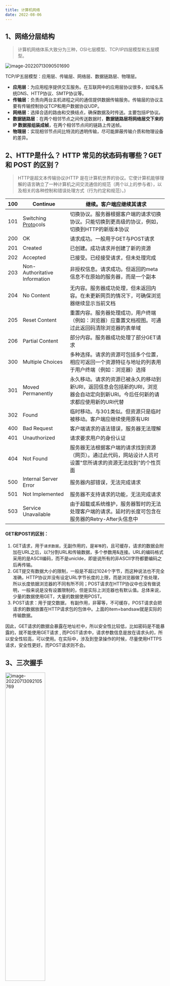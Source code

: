 ```yaml
---
title: 计算机网络
date: 2022-08-06
---
```

## 1、网络分层结构

> 计算机网络体系大致分为三种，OSI七层模型、TCP/IP四层模型和五层模型。

![image-20220713090501690](https://oss.zhulinz.top//img/202207130905026.png)

TCP/IP五层模型：应用层、传输层、网络层、数据链路层、物理层。 

-  **应用层**：为应用程序提供交互服务。在互联网中的应用层协议很多，如域名系统DNS、HTTP协议、SMTP协议等。 
-  **传输层**：负责向两台主机进程之间的通信提供数据传输服务。传输层的协议主要有传输控制协议TCP和用户数据协议UDP。 
-  **网络层**：选择合适的路由和交换结点，确保数据及时传送。主要包括IP协议。 
-  **数据链路层**：在两个相邻节点之间传送数据时，**数据链路层将网络层交下来的 IP 数据报组装成帧**，在两个相邻节点间的链路上传送帧。 
-  **物理层**：实现相邻节点间比特流的透明传输，尽可能屏蔽传输介质和物理设备的差异。

## 2、HTTP是什么？ HTTP 常见的状态码有哪些？GET 和 POST 的区别？

> HTTP是超文本传输协议(HTTP 是在计算机世界的协议。它使计算机能够理解的语言确立了一种计算机之间交流通信的规范（两个以上的参与者），以及相关的各种控制和错误处理方式（行为约定和规范）。)

| 100  | Continue                                                     | 继续。客户端应继续其请求                                     |
| ---- | ------------------------------------------------------------ | ------------------------------------------------------------ |
| 101  | Switching [Proto](https://www.nowcoder.com/jump/super-jump/word?word=Proto)cols | 切换协议。服务器根据客户端的请求切换协议。只能切换到更高级的协议，例如，切换到HTTP的新版本协议 |
| 200  | OK                                                           | 请求成功。一般用于GET与POST请求                              |
| 201  | Created                                                      | 已创建。成功请求并创建了新的资源                             |
| 202  | Accepted                                                     | 已接受。已经接受请求，但未处理完成                           |
| 203  | Non-Authoritative Information                                | 非授权信息。请求成功。但返回的meta信息不在原始的服务器，而是一个副本 |
| 204  | No Content                                                   | 无内容。服务器成功处理，但未返回内容。在未更新网页的情况下，可确保浏览器继续显示当前文档 |
| 205  | Reset Content                                                | 重置内容。服务器处理成功，用户终端（例如：浏览器）应重置文档视图。可通过此返回码清除浏览器的表单域 |
| 206  | Partial Content                                              | 部分内容。服务器成功处理了部分GET请求                        |
| 300  | Multiple Choices                                             | 多种选择。请求的资源可包括多个位置，相应可返回一个资源特征与地址的列表用于用户终端（例如：浏览器）选择 |
| 301  | Moved Permanently                                            | 永久移动。请求的资源已被永久的移动到新URI，返回信息会包括新的URI，浏览器会自动定向到新URI。今后任何新的请求都应使用新的URI代替 |
| 302  | Found                                                        | 临时移动。与301类似。但资源只是临时被移动。客户端应继续使用原有URI |
| 400  | Bad Request                                                  | 客户端请求的语法错误，服务器无法理解                         |
| 401  | Unauthorized                                                 | 请求要求用户的身份认证                                       |
| 404  | Not Found                                                    | 服务器无法根据客户端的请求找到资源（网页）。通过此代码，网站设计人员可设置"您所请求的资源无法找到"的个性页面 |
| 500  | Internal Server Error                                        | 服务器内部错误，无法完成请求                                 |
| 501  | Not Implemented                                              | 服务器不支持请求的功能，无法完成请求                         |
| 503  | Service Unavailable                                          | 由于超载或系统维护，服务器暂时的无法处理客户端的请求。延时的长度可包含在服务器的Retry-After头信息中 |

#### GET和POST的区别：

1. GET请求，用于`请求数据`，无副作用的，是`幂等`的，且可缓存，请求的数据会附加在URL之后，以?分割URL和传输数据，多个参数用&连接。URL的编码格式采用的是ASCII编码，而不是uniclde，即是说所有的非ASCII字符都要编码之后再传输。  
2. GET提交有数据大小的限制，一般是不超过1024个字节，而这种说法也不完全准确，HTTP协议并没有设定URL字节长度的上限，而是浏览器做了些处理，所以长度依据浏览器的不同有所不同；POST请求在HTTP协议中也没有做说明，一般来说是没有设置限制的，但是实际上浏览器也有默认值。总体来说，少量的数据使用GET，大量的数据使用POST。  
3. POST请求：用于提交数据，  有副作用，非幂等，不可缓存，POST请求会把请求的数据放置在HTTP请求包的包体中。上面的item=bandsaw就是实际的传输数据。  

 因此，GET请求的数据会暴露在地址栏中，所以安全性比较低，比如密码是不能暴露的，就不能使用GET请求 , 而POST请求中，请求参数信息是放在请求头的，所以安全性较高，可以使用。在实际中，涉及到登录操作的时候，尽量使用HTTPS请求，安全性更好。而POST请求则不会。

## 3、三次握手

<img src="https://oss.zhulinz.top//img/202207130921863.png" alt="image-20220713092105769" style="width:50%;" />

1. 第一次握手：客户端向服务端发起`建立连接请求`，客户端会随机生成一个`起始序列号x`，客户端向服务端发送的字段中包含`标志位SYN=1`，`序列号seq=x`。第一次握手前客户端的状态为CLOSE，第一次握手后客户端的状态为`SYN-SENT`。此时服务端的状态为`LISTEN`。 (客户端---->服务端)
2. 第二次握手：服务端在收到客户端发来的报文后，会随机生成一个`服务端的起始序列号y`，然后给客户端回复一段报文，其中包括`标志位SYN=1`，`ACK=1`，`序列号seq=y`，`确认号ack=x+1`。第二次握手前服务端的状态为`LISTEN`，第二次握手后服务端的状态为`SYN-RCVD`，此时客户端的状态为`SYN-SENT`。（其中`SYN=1表示要和客户端建立一个连接`，`ACK=1表示确认序号有效`） (服务端--->客户端；服务端确认)
3. 第三次握手：客户端收到服务端发来的报文后，会再向服务端发送报文，其中包含标志位ACK=1，序列号seq=x+1，确认号ack=y+1。第三次握手前客户端的状态为SYN-SENT，第三次握手后客户端和服务端的状态都为`ESTABLISHED`。**此时连接建立完成。**(客户端--->服务端发送数据)

#### 三次握手的意义

> 为了防止已经失效的连接请求报文段突然又传到服务端，因而产生错误。

- **确保对方能够正常接收数据，测试连接**

- **建立系统开销**

  TCP的传输是可靠的，将多个数据包分开发送给对方，对方再按顺序排列即可。按照顺序排列的空间需要专门开辟内存空间来保存收到的数据包，当握手成功后，就会留下用于保存数据包的内存空间及其他一些系统资源。

  在没有三次握手的情况下，客户端发送的数据包，由于网络通信问题数据包滞留在网络中，客户端因为长时间没有收到服务端的回复，放弃连接。此时服务端又接收到了数据包，开辟系统资源，返回确认包，但此时客户端已经放弃连接了，不能接收确认包了。以致于系统的相关资源浪费。

- **测试超时时间**

  握手期间，测量请求包的往返时间，并依次计算重传的超时时间。

- **安全性**

  TCP会将数据拆分后发送，为了保证数据的有序性，会给每个数据包进行编号，然后接收方根据编号的顺序对收到的包进行重组，保证了数据的有序性。

  随机序列号的作用是使连接过程中收到的数据包序列号不会重复，以致生成错误的数据序列。

## 4、两次握手可以吗？

> 第三次握手主要为了**防止已失效的连接请求报文段**突然又传输到了服务端，导致产生问题。 

-  比如客户端A发出连接请求，可能因为网络阻塞原因，A没有收到确认报文，于是A再重传一次连接请求。 
-  连接成功，等待数据传输完毕后，就释放了连接。 
-  然后A发出的第一个连接请求等到连接释放以后的某个时间才到达服务端B，此时B误认为A又发出一次新的连接请求，于是就向A发出确认报文段。 
-  如果不采用三次握手，只要B发出确认，就建立新的连接了，**此时A不会响应B的确认且不发送数据，则B一直等待A发送数据，浪费资源。**

## 5、四次挥手

<img src="https://oss.zhulinz.top//img/202207130944909.png" alt="image-20220713094443505" style="width:50%;" />

1. A的应用进程先向其TCP发出连接释放报文段（FIN=1，seq=u），并停止再发送数据，主动关闭TCP连接，进入FIN-WAIT-1（终止等待1）状态，等待B的确认。 
2. B收到连接释放报文段后即发出确认报文段（ACK=1，ack=u+1，seq=v），B进入CLOSE-WAIT（关闭等待）状态，此时的TCP处于半关闭状态，A到B的连接释放。 
3. A收到B的确认后，进入FIN-WAIT-2（终止等待2）状态，等待B发出的连接释放报文段。 
4. B发送完数据，就会发出连接释放报文段（FIN=1，ACK=1，seq=w，ack=u+1），B进入LAST-ACK（最后确认）状态，等待A的确认。 
5. A收到B的连接释放报文段后，对此发出确认报文段（ACK=1，seq=u+1，ack=w+1），A进入TIME-WAIT（时间等待）状态。此时TCP未释放掉，需要经过时间等待计时器设置的时间2MSL（最大报文段生存时间）后，A才进入CLOSED状态。B收到A发出的确认报文段后关闭连接，若没收到A发出的确认报文段，B就会重传连接释放报文段。

#### 四次挥手的意义

- **释放系统资源**

  释放在三次握手过程中开辟的系统资源（为了接收数据而进行重组）

## 6、第四次挥手为什么要等待2MSL？

- **保证A发送的最后一个ACK报文段能够到达B**。这个ACK报文段有可能丢失，B收不到这个确认报文，就会超时重传连接释放报文段，然后A可以在2MSL时间内收到这个重传的连接释放报文段，接着A重传一次确认，重新启动2MSL计时器，最后A和B都进入到CLOSED状态，若A在TIME-WAIT状态不等待一段时间，而是发送完ACK报文段后立即释放连接，则无法收到B重传的连接释放报文段，所以不会再发送一次确认报文段，B就无法正常进入到CLOSED状态。 
-  **防止已失效的连接请求报文段出现在本连接中**。A在发送完最后一个ACK报文段后，再经过2MSL，就可以使这个连接所产生的所有报文段都从网络中消失，使下一个新的连接中不会出现旧的连接请求报文段。

### 握手与挥手的意义

- 为了对数据进行`顺序重组`，必须要开辟`系统资源`，如果没有握手的过程，所有的`请求都要占用资源`；如果没有挥手的过程，资源就`不能及时释放`。
- 为了数据的高速传输，测试超时时间，合理的超时重传时间是十分必要的。时间短了，会导致频繁重传，浪费网络资源；时间长了，会导致整体的数据传输时间变长。
- 为了保证对方能够正常接收数据，确保传送方不会因接收方关闭连接，而一直尝试重传。
- 为了保证多次连接的数据包不会引发数据错误。随机的序列号，保证了两次连接的数据包不会互相影响。

## 7、TCP有哪些特点？

- TCP是**面向连接**的运输层协议。
- 每一条TCP连接只能有两个端点。
- TCP提供**可靠交付**的服务。
- TCP提供**全双工通信**。
- **面向字节流**。

## 8、TCP和UDP的区别？

1. TCP**面向连接**；UDP是无连接的，即发送数据之前不需要建立连接。 
2.  TCP提供**可靠的服务**；UDP不保证可靠交付。 
3.  TCP**面向字节流**，把数据看成一连串无结构的字节流；UDP是面向报文的。 
4.  TCP有**拥塞控制**；UDP没有拥塞控制，因此网络出现拥塞不会使源主机的发送速率降低（对实时应用很有用，如实时视频会议等）。 
5.  每一条TCP连接只能是的；UDP支持一对一、一对多、多对一和多对多的通信方式。
6.  TCP首部开销20字节；UDP的首部开销小，只有8个字节。

## 9、HTTP协议的特点？

- HTTP允许传输**任意类型**的数据。传输的类型由Content-Type加以标记。 
- **无状态**。对于客户端每次发送的请求，服务器都认为是一个新的请求，上一次会话和下一次会话之间没有联系。 
- 支持**客户端/服务器模式**。

## 10、HTTP报文格式

HTTP请求由**请求行、请求头部、空行和请求体**四个部分组成。 

-  **请求行**：包括请求方法，访问的资源URL，使用的HTTP版本。GET和POST是最常见的HTTP方法，除此以外还包括DELETE、HEAD、OPTIONS、PUT、TRACE。 
-  **请求头**：格式为“属性名:属性值”，服务端根据请求头获取客户端的信息，主要有cookie、host、connection、accept-language、accept-encoding、user-agent。 
-  **请求体**：用户的请求数据如用户名，密码等。 

   HTTP响应也由四个部分组成，分别是：  **状态行、响应头、空行和响应体**。  

-  **状态行**：协议版本，状态码及状态描述。 
-  **响应头**：响应头字段主要有connection、content-type、content-encoding、content-length、set-cookie、Last-Modified，、Cache-Control、Expires。 
-  **响应体**：服务器返回给客户端的内容。

## 11、HTTP长连接和短连接？

- **HTTP1.0默认使用的是短连接**。浏览器和服务器每进行一次HTTP操作，就建立一次连接，任务结束就中断连接。 
- **HTTP/1.1起，默认使用长连接**。要使用长连接，客户端和服务器的HTTP首部的Connection都要设置为[keep]()-alive，才能支持长连接。 
- HTTP长连接，指的是  **复用TCP连接**。多个HTTP请求可以复用同一个TCP连接，这就节省了TCP连接建立和断开的消耗。

## 12、HTTP的优缺点？

## 13、HTTP1.1和 HTTP2.0的区别？

HTTP2.0相比HTTP1.1支持的特性： 

-  **新的二进制格式**：HTTP1.1 基于文本格式传输数据；HTTP2.0采用二进制格式传输数据，解析更高效。 
-  **多路复用**：在一个连接里，允许同时发送多个请求或响应，**并且这些请求或响应能够并行的传输而不被阻塞**，避免 HTTP1.1 出现的”队头堵塞”问题。 
-  **头部压缩**，HTTP1.1的header带有大量信息，而且每次都要重复发送；HTTP2.0 把header从数据中分离，并封装成头帧和数据帧，**使用特定[算法]()压缩头帧**，有效减少头信息大小。并且HTTP2.0**在客户端和服务器端记录了之前发送的键值对，对于相同的数据，不会重复发送。**比如请求a发送了所有的头信息字段，请求b则**只需要发送差异数据**，这样可以减少冗余数据，降低开销。 
-  **服务端推送**：HTTP2.0允许服务器向客户端推送资源，无需客户端发送请求到服务器获取。

## 14、HTTPS与HTTP的区别？

- HTTP是超文本传输协议，信息是**明文传输**；HTTPS则是具有**安全性**的ssl加密传输协议。 
- HTTP和HTTPS用的端口不一样，HTTP端口是80，HTTPS是443。 
- HTTPS协议**需要到CA机构申请证书**，一般需要一定的费用。 
- HTTP运行在TCP协议之上；HTTPS运行在SSL协议之上，SSL运行在TCP协议之上。

## 15、DNS 的解析过程？

1. 浏览器搜索**自己的DNS缓存** 
2. 若没有，则搜索**操作系统中的DNS缓存和hosts文件** 
3. 若没有，则操作系统将域名发送至**本地域名服务器**，本地域名服务器查询自己的DNS缓存，查找成功则返回结果，否则依次向**根域名服务器、顶级域名服务器、权限域名服务器**发起查询请求，最终返回IP地址给本地域名服务器 
4. 本地域名服务器将得到的IP地址返回给**操作系统**，同时自己也**将IP地址缓存起来** 
5. 操作系统将 IP 地址返回给浏览器，同时自己也将IP地址缓存起来 
6. 浏览器得到域名对应的IP地址

## 16、浏览器中输入URL返回页面过程？

## 17、什么是cookie和session？

由于HTTP协议是无状态的协议，需要用某种机制来识具体的用户身份，用来跟踪用户的整个会话。常用的会话跟踪技术是cookie与session。 

 **cookie**就是由服务器发给客户端的特殊信息，而这些信息以文本文件的方式存放在客户端，然后客户端每次向服务器发送请求的时候都会带上这些特殊的信息。说得更具体一些：当用户使用浏览器访问一个支持cookie的网站的时候，用户会提供包括用户名在内的个人信息并且提交至服务器；接着，服务器在向客户端回传相应的超文本的同时也会发回这些个人信息，当然这些信息并不是存放在HTTP响应体中的，而是存放于HTTP响应头；当客户端浏览器接收到来自服务器的响应之后，浏览器会将这些信息存放在一个统一的位置。 自此，客户端再向服务器发送请求的时候，都会把相应的cookie存放在HTTP请求头再次发回至服务器。服务器在接收到来自客户端浏览器的请求之后，就能够通过分析存放于请求头的cookie得到客户端特有的信息，从而动态生成与该客户端相对应的内容。网站的登录界面中“请记住我”这样的选项，就是通过cookie实现的。

**cookie工作流程**： 

1.  servlet创建cookie，保存少量数据，发送给浏览器。 
2.  浏览器获得服务器发送的cookie数据，将自动的保存到浏览器端。 
3.  下次访问时，浏览器将自动携带cookie数据发送给服务器。 

 **session原理**：首先浏览器请求服务器访问web站点时，服务器首先会检查这个客户端请求是否已经包含了一个session标识、称为SESSIONID，如果已经包含了一个sessionid则说明以前已经为此客户端创建过session，服务器就按照sessionid把这个session检索出来使用，如果客户端请求不包含session id，则服务器为此客户端创建一个session，并且生成一个与此session相关联的独一无二的sessionid存放到cookie中，这个sessionid将在本次响应中返回到客户端保存，这样在交互的过程中，浏览器端每次请求时，都会带着这个sessionid，服务器根据这个sessionid就可以找得到对应的session。以此来达到共享数据的目的。 这里需要注意的是，session不会随着浏览器的关闭而死亡，而是等待超时时间。

## 18、Cookie和Session的区别？

- **作用范围不同**，Cookie 保存在客户端，Session 保存在服务器端。 
- **有效期不同**，Cookie 可设置为长时间保持，比如我们经常使用的默认登录功能，Session 一般失效时间较短，客户端关闭或者 Session 超时都会失效。 
- **隐私策略不同**，Cookie 存储在客户端，容易被窃取；Session 存储在服务端，安全性相对 Cookie 要好一些。 
- **存储大小不同**， 单个 Cookie 保存的数据不能超过 4K；对于 Session 来说存储没有上限，但出于对服务器的性能考虑，Session 内不要存放过多的数据，并且需要设置 Session 删除机制。

## 19、什么是对称加密和非对称加密？

- **对称加密**：通信双方使用**相同的密钥**进行加密。特点是加密速度快，但是缺点是密钥泄露会导致密文数据被破解。常见的对称加密有AES和DES[算法]()。 
- **非对称加密**：它需要生成两个密钥，**公钥和私钥**。公钥是公开的，任何人都可以获得，而私钥是私人保管的。公钥负责加密，私钥负责解密；或者私钥负责加密，公钥负责解密。这种加密[算法]()**安全性更高**，但是**计算量相比对称加密大很多**，加密和解密都很慢。常见的非对称[算法]()有RSA和DSA。

## 20、滑动窗口机制

## 21、什么是 XSS 攻击？

XSS 即（Cross Site Scripting）中文名称为：跨站脚本攻击。XSS的重点不在于跨站点，而在于脚本的执行。 

XSS的原理是： 

恶意攻击者在web页面中会插入一些恶意的script代码。当用户浏览该页面的时候，那么嵌入到web页面中script代码会执行，因此会达到恶意攻击用户的目的。 

XSS攻击最主要有如下分类：反射型、存储型、及 DOM-based型。反射性和DOM-baseed型可以归类为非持久性XSS攻击。存储型可以归类为持久性XSS攻击。

## 21、什么是 CSRF？

CSRF（Cross Site Request Forgery，跨站域请求伪造）是一种网络的攻击方式，它在 2007 年曾被列为互联网 20 大安全隐患之一，也被称为『One Click Attack』或者 『Session Riding』，通常缩写为CSRF或者XSRF，是一种对网站的恶意利用。 

听起来像跨站脚本（XSS），但它与XSS非常不同，并且攻击方式几乎相左。 

XSS利用站点内的信任用户，而CSRF则通过伪装来自受信任用户的请求来利用受信任的网站。与XSS攻击相比，CSRF攻击往往不大流行（因此对其进行防范的资源也相当稀少）和难以防范，所以被认为比XSS更具危险性。